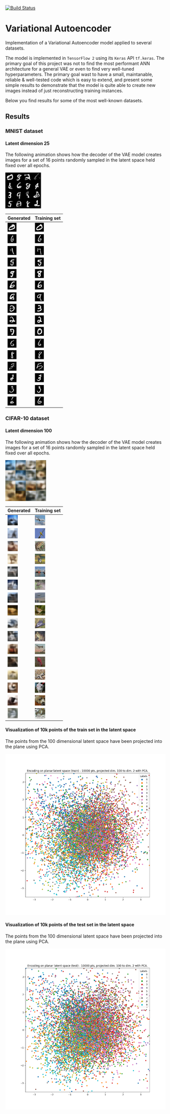 [![Build Status](https://app.travis-ci.com/soerenberg/variational-autoencoder.svg?token=hpcdeWX5ho5Gtj7Nsa3k&branch=main)](https://app.travis-ci.com/soerenberg/variational-autoencoder)

# Variational Autoencoder

Implementation of a Variational Autoencoder model applied to several datasets.

The model is implemented in `TensorFlow 2` using its `Keras` API `tf.keras`.
The primary goal of this project was not to find the most performant ANN
architecture for a general VAE or even to find very well-tuned hyperparameters.
The primary goal wast to have a small, maintanable, reliable & well-tested code
which is easy to extend, and present some simple results to demonstrate that
the model is quite able to create new images instead of just reconstructing
training instances.

Below you find results for some of the most well-known datasets.


## Results

### MNIST dataset

#### Latent dimension 25

The following animation shows how the decoder of the VAE model creates images
for a set of 16 points randomly sampled in the latent space held fixed over
all epochs.

![alt text](https://github.com/soerenberg/variational-autoencoder/blob/main/images/mnist_latent_dim_25/grid_animations.gif?raw=true "Training progress of VAE")

Generated | Training set
--- | ---
![alt text](https://github.com/soerenberg/variational-autoencoder/blob/main/images/mnist_latent_dim_25/image_00_step_00000097.png?raw=true "Image generated from VAE") | ![alt text](https://github.com/soerenberg/variational-autoencoder/blob/main/images/mnist_latent_dim_25/train_image_closest_to_0_label_0.png?raw=true "Image from training set")
![alt text](https://github.com/soerenberg/variational-autoencoder/blob/main/images/mnist_latent_dim_25/image_01_step_00000097.png?raw=true "Image generated from VAE") | ![alt text](https://github.com/soerenberg/variational-autoencoder/blob/main/images/mnist_latent_dim_25/train_image_closest_to_1_label_6.png?raw=true "Image from training set")
![alt text](https://github.com/soerenberg/variational-autoencoder/blob/main/images/mnist_latent_dim_25/image_02_step_00000097.png?raw=true "Image generated from VAE") | ![alt text](https://github.com/soerenberg/variational-autoencoder/blob/main/images/mnist_latent_dim_25/train_image_closest_to_2_label_7.png?raw=true "Image from training set")
![alt text](https://github.com/soerenberg/variational-autoencoder/blob/main/images/mnist_latent_dim_25/image_03_step_00000097.png?raw=true "Image generated from VAE") | ![alt text](https://github.com/soerenberg/variational-autoencoder/blob/main/images/mnist_latent_dim_25/train_image_closest_to_3_label_5.png?raw=true "Image from training set")
![alt text](https://github.com/soerenberg/variational-autoencoder/blob/main/images/mnist_latent_dim_25/image_04_step_00000097.png?raw=true "Image generated from VAE") | ![alt text](https://github.com/soerenberg/variational-autoencoder/blob/main/images/mnist_latent_dim_25/train_image_closest_to_4_label_8.png?raw=true "Image from training set")
![alt text](https://github.com/soerenberg/variational-autoencoder/blob/main/images/mnist_latent_dim_25/image_05_step_00000097.png?raw=true "Image generated from VAE") | ![alt text](https://github.com/soerenberg/variational-autoencoder/blob/main/images/mnist_latent_dim_25/train_image_closest_to_5_label_6.png?raw=true "Image from training set")
![alt text](https://github.com/soerenberg/variational-autoencoder/blob/main/images/mnist_latent_dim_25/image_06_step_00000097.png?raw=true "Image generated from VAE") | ![alt text](https://github.com/soerenberg/variational-autoencoder/blob/main/images/mnist_latent_dim_25/train_image_closest_to_6_label_9.png?raw=true "Image from training set")
![alt text](https://github.com/soerenberg/variational-autoencoder/blob/main/images/mnist_latent_dim_25/image_07_step_00000097.png?raw=true "Image generated from VAE") | ![alt text](https://github.com/soerenberg/variational-autoencoder/blob/main/images/mnist_latent_dim_25/train_image_closest_to_7_label_3.png?raw=true "Image from training set")
![alt text](https://github.com/soerenberg/variational-autoencoder/blob/main/images/mnist_latent_dim_25/image_08_step_00000097.png?raw=true "Image generated from VAE") | ![alt text](https://github.com/soerenberg/variational-autoencoder/blob/main/images/mnist_latent_dim_25/train_image_closest_to_8_label_2.png?raw=true "Image from training set")
![alt text](https://github.com/soerenberg/variational-autoencoder/blob/main/images/mnist_latent_dim_25/image_09_step_00000097.png?raw=true "Image generated from VAE") | ![alt text](https://github.com/soerenberg/variational-autoencoder/blob/main/images/mnist_latent_dim_25/train_image_closest_to_9_label_0.png?raw=true "Image from training set")
![alt text](https://github.com/soerenberg/variational-autoencoder/blob/main/images/mnist_latent_dim_25/image_10_step_00000097.png?raw=true "Image generated from VAE") | ![alt text](https://github.com/soerenberg/variational-autoencoder/blob/main/images/mnist_latent_dim_25/train_image_closest_to_10_label_6.png?raw=true "Image from training set")
![alt text](https://github.com/soerenberg/variational-autoencoder/blob/main/images/mnist_latent_dim_25/image_11_step_00000097.png?raw=true "Image generated from VAE") | ![alt text](https://github.com/soerenberg/variational-autoencoder/blob/main/images/mnist_latent_dim_25/train_image_closest_to_11_label_8.png?raw=true "Image from training set")
![alt text](https://github.com/soerenberg/variational-autoencoder/blob/main/images/mnist_latent_dim_25/image_12_step_00000097.png?raw=true "Image generated from VAE") | ![alt text](https://github.com/soerenberg/variational-autoencoder/blob/main/images/mnist_latent_dim_25/train_image_closest_to_12_label_5.png?raw=true "Image from training set")
![alt text](https://github.com/soerenberg/variational-autoencoder/blob/main/images/mnist_latent_dim_25/image_13_step_00000097.png?raw=true "Image generated from VAE") | ![alt text](https://github.com/soerenberg/variational-autoencoder/blob/main/images/mnist_latent_dim_25/train_image_closest_to_13_label_3.png?raw=true "Image from training set")
![alt text](https://github.com/soerenberg/variational-autoencoder/blob/main/images/mnist_latent_dim_25/image_14_step_00000097.png?raw=true "Image generated from VAE") | ![alt text](https://github.com/soerenberg/variational-autoencoder/blob/main/images/mnist_latent_dim_25/train_image_closest_to_14_label_3.png?raw=true "Image from training set")
![alt text](https://github.com/soerenberg/variational-autoencoder/blob/main/images/mnist_latent_dim_25/image_15_step_00000097.png?raw=true "Image generated from VAE") | ![alt text](https://github.com/soerenberg/variational-autoencoder/blob/main/images/mnist_latent_dim_25/train_image_closest_to_15_label_6.png?raw=true "Image from training set")



### CIFAR-10 dataset

#### Latent dimension 100

The following animation shows how the decoder of the VAE model creates images
for a set of 16 points randomly sampled in the latent space held fixed over
all epochs.

![alt text](https://github.com/soerenberg/variational-autoencoder/blob/main/images/cifar10_latent_dim_100/grid_animations.gif?raw=true "Training progress of VAE")

Generated | Training set
--- | ---
![alt text](https://github.com/soerenberg/variational-autoencoder/blob/main/images/cifar10_latent_dim_100/image_00_step_00000044.png?raw=true "Image generated from VAE") | ![alt text](https://github.com/soerenberg/variational-autoencoder/blob/main/images/cifar10_latent_dim_100/train_image_closest_to_0_label_[0].png?raw=true "Image from training set")
![alt text](https://github.com/soerenberg/variational-autoencoder/blob/main/images/cifar10_latent_dim_100/image_01_step_00000044.png?raw=true "Image generated from VAE") | ![alt text](https://github.com/soerenberg/variational-autoencoder/blob/main/images/cifar10_latent_dim_100/train_image_closest_to_1_label_[2].png?raw=true "Image from training set")
![alt text](https://github.com/soerenberg/variational-autoencoder/blob/main/images/cifar10_latent_dim_100/image_02_step_00000044.png?raw=true "Image generated from VAE") | ![alt text](https://github.com/soerenberg/variational-autoencoder/blob/main/images/cifar10_latent_dim_100/train_image_closest_to_2_label_[6].png?raw=true "Image from training set")
![alt text](https://github.com/soerenberg/variational-autoencoder/blob/main/images/cifar10_latent_dim_100/image_03_step_00000044.png?raw=true "Image generated from VAE") | ![alt text](https://github.com/soerenberg/variational-autoencoder/blob/main/images/cifar10_latent_dim_100/train_image_closest_to_3_label_[4].png?raw=true "Image from training set")
![alt text](https://github.com/soerenberg/variational-autoencoder/blob/main/images/cifar10_latent_dim_100/image_04_step_00000044.png?raw=true "Image generated from VAE") | ![alt text](https://github.com/soerenberg/variational-autoencoder/blob/main/images/cifar10_latent_dim_100/train_image_closest_to_4_label_[8].png?raw=true "Image from training set")
![alt text](https://github.com/soerenberg/variational-autoencoder/blob/main/images/cifar10_latent_dim_100/image_05_step_00000044.png?raw=true "Image generated from VAE") | ![alt text](https://github.com/soerenberg/variational-autoencoder/blob/main/images/cifar10_latent_dim_100/train_image_closest_to_5_label_[2].png?raw=true "Image from training set")
![alt text](https://github.com/soerenberg/variational-autoencoder/blob/main/images/cifar10_latent_dim_100/image_06_step_00000044.png?raw=true "Image generated from VAE") | ![alt text](https://github.com/soerenberg/variational-autoencoder/blob/main/images/cifar10_latent_dim_100/train_image_closest_to_6_label_[0].png?raw=true "Image from training set")
![alt text](https://github.com/soerenberg/variational-autoencoder/blob/main/images/cifar10_latent_dim_100/image_07_step_00000044.png?raw=true "Image generated from VAE") | ![alt text](https://github.com/soerenberg/variational-autoencoder/blob/main/images/cifar10_latent_dim_100/train_image_closest_to_7_label_[2].png?raw=true "Image from training set")
![alt text](https://github.com/soerenberg/variational-autoencoder/blob/main/images/cifar10_latent_dim_100/image_08_step_00000044.png?raw=true "Image generated from VAE") | ![alt text](https://github.com/soerenberg/variational-autoencoder/blob/main/images/cifar10_latent_dim_100/train_image_closest_to_8_label_[0].png?raw=true "Image from training set")
![alt text](https://github.com/soerenberg/variational-autoencoder/blob/main/images/cifar10_latent_dim_100/image_09_step_00000044.png?raw=true "Image generated from VAE") | ![alt text](https://github.com/soerenberg/variational-autoencoder/blob/main/images/cifar10_latent_dim_100/train_image_closest_to_9_label_[6].png?raw=true "Image from training set")
![alt text](https://github.com/soerenberg/variational-autoencoder/blob/main/images/cifar10_latent_dim_100/image_10_step_00000044.png?raw=true "Image generated from VAE") | ![alt text](https://github.com/soerenberg/variational-autoencoder/blob/main/images/cifar10_latent_dim_100/train_image_closest_to_10_label_[0].png?raw=true "Image from training set")
![alt text](https://github.com/soerenberg/variational-autoencoder/blob/main/images/cifar10_latent_dim_100/image_11_step_00000044.png?raw=true "Image generated from VAE") | ![alt text](https://github.com/soerenberg/variational-autoencoder/blob/main/images/cifar10_latent_dim_100/train_image_closest_to_11_label_[4].png?raw=true "Image from training set")
![alt text](https://github.com/soerenberg/variational-autoencoder/blob/main/images/cifar10_latent_dim_100/image_12_step_00000044.png?raw=true "Image generated from VAE") | ![alt text](https://github.com/soerenberg/variational-autoencoder/blob/main/images/cifar10_latent_dim_100/train_image_closest_to_12_label_[6].png?raw=true "Image from training set")
![alt text](https://github.com/soerenberg/variational-autoencoder/blob/main/images/cifar10_latent_dim_100/image_13_step_00000044.png?raw=true "Image generated from VAE") | ![alt text](https://github.com/soerenberg/variational-autoencoder/blob/main/images/cifar10_latent_dim_100/train_image_closest_to_13_label_[5].png?raw=true "Image from training set")
![alt text](https://github.com/soerenberg/variational-autoencoder/blob/main/images/cifar10_latent_dim_100/image_14_step_00000044.png?raw=true "Image generated from VAE") | ![alt text](https://github.com/soerenberg/variational-autoencoder/blob/main/images/cifar10_latent_dim_100/train_image_closest_to_14_label_[3].png?raw=true "Image from training set")
![alt text](https://github.com/soerenberg/variational-autoencoder/blob/main/images/cifar10_latent_dim_100/image_15_step_00000044.png?raw=true "Image generated from VAE") | ![alt text](https://github.com/soerenberg/variational-autoencoder/blob/main/images/cifar10_latent_dim_100/train_image_closest_to_15_label_[3].png?raw=true "Image from training set")

#### Visualization of 10k points of the train set in the latent space

The points from the 100 dimensional latent space have been projected into the
plane using PCA.

![alt text](https://github.com/soerenberg/variational-autoencoder/blob/main/images/cifar10_latent_dim_100/planar_encoding_train_step_00000044.png?raw=true "Encoding to latent space")


#### Visualization of 10k points of the test set in the latent space

The points from the 100 dimensional latent space have been projected into the
plane using PCA.

![alt text](https://github.com/soerenberg/variational-autoencoder/blob/main/images/cifar10_latent_dim_100/planar_encoding_test_step_00000044.png?raw=true "Encoding to latent space")
